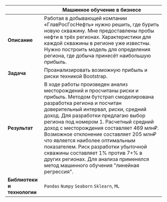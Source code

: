 ||Машинное обучение в бизнесе|
|----|----|
|**Описание**|Работая в добывающей компании «ГлавРосГосНефть» нужно решить, где бурить новую скважину. Мне предоставлены пробы нефти в трёх регионах. Характеристики для каждой скважины в регионе уже известны. Нужно построить модель для определения региона, где добыча принесёт наибольшую прибыль. |
|**Задача**|Проанализировать возможную прибыль и риски техникой Bootstrap.|
|**Результат**|В ходе работы произведен анализ месторождений и просчитаны риски и прибыль. Методом бутстрап смоделирована разработка региона и посчитан доверительный интервал, риски, средний доход. Для разработки предлагаю выбор региона под номером 1. Расчетный средний доход с месторождения составляет 469 млн₽. Возможное отклонение составляет 205 млн₽ что является наиболее оптимальным показателем. Риск разработки убыточной скважины составляет 1% против 7+% в других регионах. Для анализа применялся метод машинного обучения "линейная регрессия".|
|**Библиотеки и технологии**| `Pandas` `Numpy` `Seaborn` `Sklearn`, `ML`|